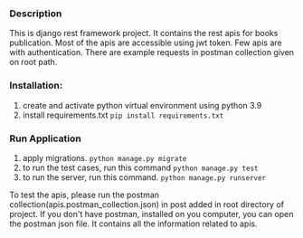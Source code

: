 ### Description
This is django rest framework project. It contains the rest apis for books publication. Most of the apis are accessible 
using jwt token. Few apis are with authentication. There are example requests in postman collection given on root path.

### Installation:
1. create and activate python virtual environment using python 3.9
2. install requirements.txt `pip install requirements.txt`

### Run Application
1. apply migrations. 
   `python manage.py migrate`
2. to run the test cases, run this command 
   `python manage.py test`
3. to run the server, run this command. 
   `python manage.py runserver`

To test the apis, please run the postman collection(apis.postman_collection.json) in post added in root directory of 
project. If you don't have postman, installed on you computer, you can open the postman json file. 
It contains all the information related to apis.